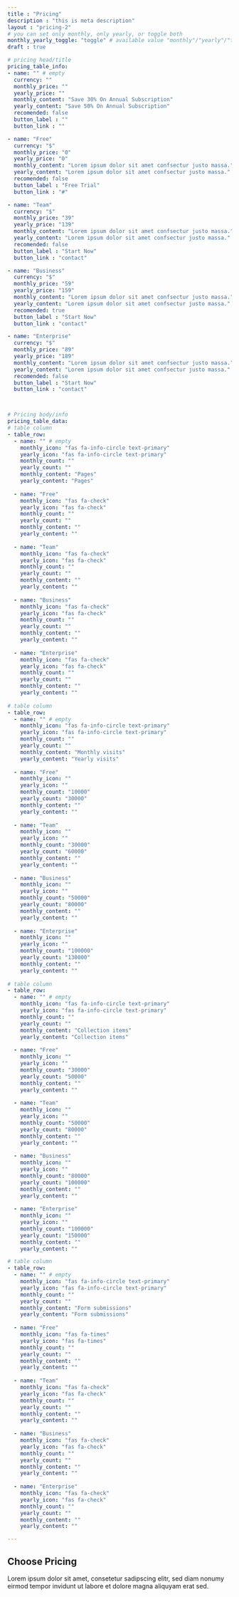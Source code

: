```yaml
---
title : "Pricing"
description : "this is meta description"
layout : "pricing-2"
# you can set only monthly, only yearly, or toggle both
monthly_yearly_toggle: "toggle" # available value "monthly"/"yearly"/"toggle"
draft : true

# pricing head/title
pricing_table_info:
- name: "" # empty
  currency: ""
  monthly_price: ""
  yearly_price: ""
  monthly_content: "Save 30% On Annual Subscription"
  yearly_content: "Save 50% On Annual Subscription"
  recomended: false
  button_label : ""
  button_link : ""

- name: "Free"
  currency: "$"
  monthly_price: "0"
  yearly_price: "0"
  monthly_content: "Lorem ipsum dolor sit amet confsectur justo massa."
  yearly_content: "Lorem ipsum dolor sit amet confsectur justo massa."
  recomended: false
  button_label : "Free Trial"
  button_link : "#"

- name: "Team"
  currency: "$"
  monthly_price: "39"
  yearly_price: "139"
  monthly_content: "Lorem ipsum dolor sit amet confsectur justo massa."
  yearly_content: "Lorem ipsum dolor sit amet confsectur justo massa."
  recomended: false
  button_label : "Start Now"
  button_link : "contact"

- name: "Business"
  currency: "$"
  monthly_price: "59"
  yearly_price: "159"
  monthly_content: "Lorem ipsum dolor sit amet confsectur justo massa."
  yearly_content: "Lorem ipsum dolor sit amet confsectur justo massa."
  recomended: true
  button_label : "Start Now"
  button_link : "contact"

- name: "Enterprise"
  currency: "$"
  monthly_price: "89"
  yearly_price: "189"
  monthly_content: "Lorem ipsum dolor sit amet confsectur justo massa."
  yearly_content: "Lorem ipsum dolor sit amet confsectur justo massa."
  recomended: false
  button_label : "Start Now"
  button_link : "contact"



# Pricing body/info
pricing_table_data:
# table column
- table_row:
  - name: "" # empty
    monthly_icon: "fas fa-info-circle text-primary"
    yearly_icon: "fas fa-info-circle text-primary"
    monthly_count: ""
    yearly_count: ""
    monthly_content: "Pages"
    yearly_content: "Pages"
    
  - name: "Free"
    monthly_icon: "fas fa-check"
    yearly_icon: "fas fa-check"
    monthly_count: ""
    yearly_count: ""
    monthly_content: ""
    yearly_content: ""
    
  - name: "Team"
    monthly_icon: "fas fa-check"
    yearly_icon: "fas fa-check"
    monthly_count: ""
    yearly_count: ""
    monthly_content: ""
    yearly_content: ""
    
  - name: "Business"
    monthly_icon: "fas fa-check"
    yearly_icon: "fas fa-check"
    monthly_count: ""
    yearly_count: ""
    monthly_content: ""
    yearly_content: ""
    
  - name: "Enterprise"
    monthly_icon: "fas fa-check"
    yearly_icon: "fas fa-check"
    monthly_count: ""
    yearly_count: ""
    monthly_content: ""
    yearly_content: ""
    
# table column
- table_row:
  - name: "" # empty
    monthly_icon: "fas fa-info-circle text-primary"
    yearly_icon: "fas fa-info-circle text-primary"
    monthly_count: ""
    yearly_count: ""
    monthly_content: "Monthly visits"
    yearly_content: "Yearly visits"
    
  - name: "Free"
    monthly_icon: ""
    yearly_icon: ""
    monthly_count: "10000"
    yearly_count: "30000"
    monthly_content: ""
    yearly_content: ""
    
  - name: "Team"
    monthly_icon: ""
    yearly_icon: ""
    monthly_count: "30000"
    yearly_count: "60000"
    monthly_content: ""
    yearly_content: ""
    
  - name: "Business"
    monthly_icon: ""
    yearly_icon: ""
    monthly_count: "50000"
    yearly_count: "80000"
    monthly_content: ""
    yearly_content: ""
    
  - name: "Enterprise"
    monthly_icon: ""
    yearly_icon: ""
    monthly_count: "100000"
    yearly_count: "130000"
    monthly_content: ""
    yearly_content: ""
    
# table column
- table_row:
  - name: "" # empty
    monthly_icon: "fas fa-info-circle text-primary"
    yearly_icon: "fas fa-info-circle text-primary"
    monthly_count: ""
    yearly_count: ""
    monthly_content: "Collection items"
    yearly_content: "Collection items"
    
  - name: "Free"
    monthly_icon: ""
    yearly_icon: ""
    monthly_count: "30000"
    yearly_count: "50000"
    monthly_content: ""
    yearly_content: ""
    
  - name: "Team"
    monthly_icon: ""
    yearly_icon: ""
    monthly_count: "50000"
    yearly_count: "80000"
    monthly_content: ""
    yearly_content: ""
    
  - name: "Business"
    monthly_icon: ""
    yearly_icon: ""
    monthly_count: "80000"
    yearly_count: "100000"
    monthly_content: ""
    yearly_content: ""
    
  - name: "Enterprise"
    monthly_icon: ""
    yearly_icon: ""
    monthly_count: "100000"
    yearly_count: "150000"
    monthly_content: ""
    yearly_content: ""

# table column
- table_row:
  - name: "" # empty
    monthly_icon: "fas fa-info-circle text-primary"
    yearly_icon: "fas fa-info-circle text-primary"
    monthly_count: ""
    yearly_count: ""
    monthly_content: "Form submissions"
    yearly_content: "Form submissions"
    
  - name: "Free"
    monthly_icon: "fas fa-times"
    yearly_icon: "fas fa-times"
    monthly_count: ""
    yearly_count: ""
    monthly_content: ""
    yearly_content: ""
    
  - name: "Team"
    monthly_icon: "fas fa-check"
    yearly_icon: "fas fa-check"
    monthly_count: ""
    yearly_count: ""
    monthly_content: ""
    yearly_content: ""
    
  - name: "Business"
    monthly_icon: "fas fa-check"
    yearly_icon: "fas fa-check"
    monthly_count: ""
    yearly_count: ""
    monthly_content: ""
    yearly_content: ""
    
  - name: "Enterprise"
    monthly_icon: "fas fa-check"
    yearly_icon: "fas fa-check"
    monthly_count: ""
    yearly_count: ""
    monthly_content: ""
    yearly_content: ""

---
```


## Choose **Pricing**
Lorem ipsum dolor sit amet, consetetur sadipscing elitr, sed diam nonumy eirmod tempor invidunt ut labore et dolore magna aliquyam erat sed.